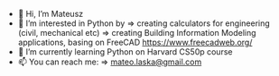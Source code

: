 - 👋 Hi, I’m Mateusz
- 👀 I’m interested in Python by
    => creating calculators for engineering (civil, mechanical etc)
    => creating Building Information Modeling applications, basing on FreeCAD https://www.freecadweb.org/
- 🌱 I’m currently learning Python on Harvard CS50p course
- 📫 You can reach me:
    => mateo.laska@gmail.com 

<!---
mateo139/mateo139 is a ✨ special ✨ repository because its `README.md` (this file) appears on your GitHub profile.
You can click the Preview link to take a look at your changes.
--->
